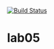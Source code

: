 [![Build Status](https://travis-ci.org/Docik99/lab05.svg?branch=master)](https://travis-ci.org/Docik99/lab05)
# lab05
